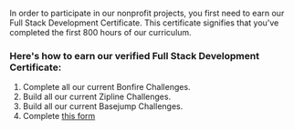 In order to participate in our nonprofit projects, you first need to earn our Full Stack Development Certificate. This certificate signifies that you've completed the first 800 hours of our curriculum.

### Here's how to earn our verified Full Stack Development Certificate:

1. Complete all our current Bonfire Challenges.
1. Build all our current Zipline Challenges.
1. Build all our current Basejump Challenges.
1. Complete [this form](https://freecodecamp.typeform.com/to/vSF194)